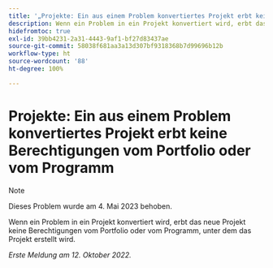 ```yaml
---
title: '„Projekte: Ein aus einem Problem konvertiertes Projekt erbt keine Berechtigungen vom Portfolio oder vom Programm“'
description: Wenn ein Problem in ein Projekt konvertiert wird, erbt das neue Projekt keine Berechtigungen vom Portfolio oder vom Programm, unter dem das Projekt erstellt wird.
hidefromtoc: true
exl-id: 39bb4231-2a31-4443-9af1-bf27d83437ae
source-git-commit: 58038f681aa3a13d307bf9318368b7d99696b12b
workflow-type: ht
source-wordcount: '88'
ht-degree: 100%

---
```


# Projekte: Ein aus einem Problem konvertiertes Projekt erbt keine Berechtigungen vom Portfolio oder vom Programm

>[!NOTE]
>
>Dieses Problem wurde am 4. Mai 2023 behoben.

Wenn ein Problem in ein Projekt konvertiert wird, erbt das neue Projekt keine Berechtigungen vom Portfolio oder vom Programm, unter dem das Projekt erstellt wird.

_Erste Meldung am 12. Oktober 2022._
